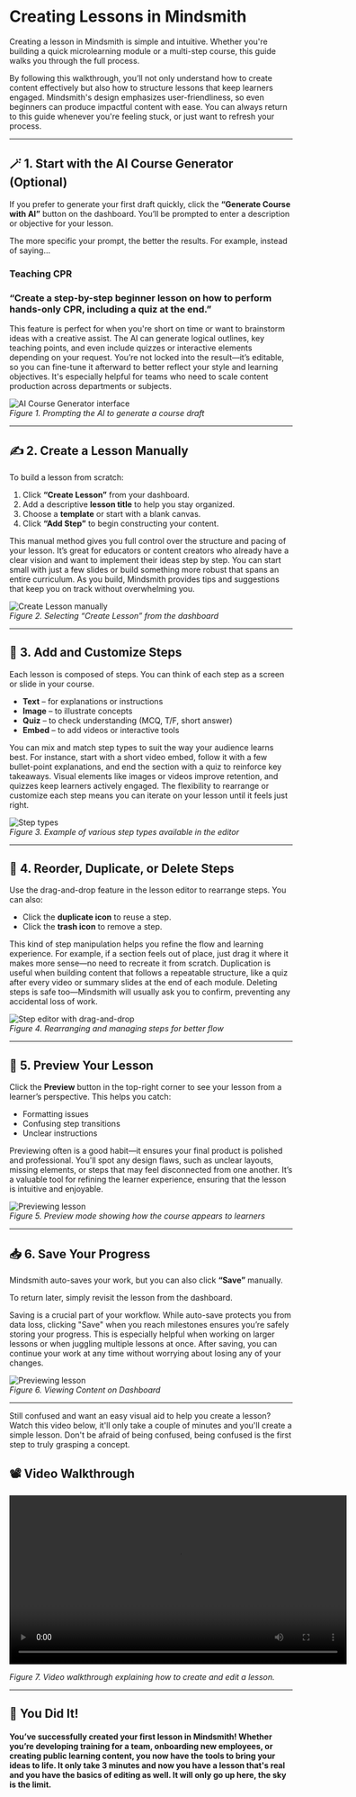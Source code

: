 # Creating Lessons in Mindsmith

Creating a lesson in Mindsmith is simple and intuitive. Whether you're building a quick microlearning module or a multi-step course, this guide walks you through the full process.

By following this walkthrough, you’ll not only understand how to create content effectively but also how to structure lessons that keep learners engaged. Mindsmith's design emphasizes user-friendliness, so even beginners can produce impactful content with ease. You can always return to this guide whenever you're feeling stuck, or just want to refresh your process.

---

## 🪄 1. Start with the AI Course Generator (Optional)

If you prefer to generate your first draft quickly, click the **“Generate Course with AI”** button on the dashboard. You’ll be prompted to enter a description or objective for your lesson.

The more specific your prompt, the better the results. For example, instead of saying...

<h3> Teaching CPR </h3>

<h3>“Create a step-by-step beginner lesson on how to perform hands-only CPR, including a quiz at the end.”</h3>

This feature is perfect for when you're short on time or want to brainstorm ideas with a creative assist. The AI can generate logical outlines, key teaching points, and even include quizzes or interactive elements depending on your request. You’re not locked into the result—it’s editable, so you can fine-tune it afterward to better reflect your style and learning objectives. It's especially helpful for teams who need to scale content production across departments or subjects.

![AI Course Generator interface](./img/AILesson.png)  
*Figure 1. Prompting the AI to generate a course draft*

---

## ✍️ 2. Create a Lesson Manually

To build a lesson from scratch:

1. Click **“Create Lesson”** from your dashboard.  
2. Add a descriptive **lesson title** to help you stay organized.  
3. Choose a **template** or start with a blank canvas.  
4. Click **“Add Step”** to begin constructing your content.

This manual method gives you full control over the structure and pacing of your lesson. It’s great for educators or content creators who already have a clear vision and want to implement their ideas step by step. You can start small with just a few slides or build something more robust that spans an entire curriculum. As you build, Mindsmith provides tips and suggestions that keep you on track without overwhelming you.

![Create Lesson manually](./img/ScratchLesson.png)  
*Figure 2. Selecting “Create Lesson” from the dashboard*

---

## 🧱 3. Add and Customize Steps

Each lesson is composed of steps. You can think of each step as a screen or slide in your course.

- **Text** – for explanations or instructions  
- **Image** – to illustrate concepts  
- **Quiz** – to check understanding (MCQ, T/F, short answer)  
- **Embed** – to add videos or interactive tools  

You can mix and match step types to suit the way your audience learns best. For instance, start with a short video embed, follow it with a few bullet-point explanations, and end the section with a quiz to reinforce key takeaways. Visual elements like images or videos improve retention, and quizzes keep learners actively engaged. The flexibility to rearrange or customize each step means you can iterate on your lesson until it feels just right.

![Step types](./img/StepsLesson.png)  
*Figure 3. Example of various step types available in the editor*

---

## 🧩 4. Reorder, Duplicate, or Delete Steps

Use the drag-and-drop feature in the lesson editor to rearrange steps. You can also:

- Click the **duplicate icon** to reuse a step.  
- Click the **trash icon** to remove a step.

This kind of step manipulation helps you refine the flow and learning experience. For example, if a section feels out of place, just drag it where it makes more sense—no need to recreate it from scratch. Duplication is useful when building content that follows a repeatable structure, like a quiz after every video or summary slides at the end of each module. Deleting steps is safe too—Mindsmith will usually ask you to confirm, preventing any accidental loss of work.

![Step editor with drag-and-drop](./img/DuplicateLesson.png)  
*Figure 4. Rearranging and managing steps for better flow*

---

## 🧪 5. Preview Your Lesson

Click the **Preview** button in the top-right corner to see your lesson from a learner’s perspective. This helps you catch:

- Formatting issues  
- Confusing step transitions  
- Unclear instructions  

Previewing often is a good habit—it ensures your final product is polished and professional. You'll spot any design flaws, such as unclear layouts, missing elements, or steps that may feel disconnected from one another. It’s a valuable tool for refining the learner experience, ensuring that the lesson is intuitive and enjoyable.

![Previewing lesson](./img/PreviewLesson.png)  
*Figure 5. Preview mode showing how the course appears to learners*

---

## 📥 6. Save Your Progress

Mindsmith auto-saves your work, but you can also click **“Save”** manually.

To return later, simply revisit the lesson from the dashboard.

Saving is a crucial part of your workflow. While auto-save protects you from data loss, clicking "Save" when you reach milestones ensures you’re safely storing your progress. This is especially helpful when working on larger lessons or when juggling multiple lessons at once. After saving, you can continue your work at any time without worrying about losing any of your changes.

![Previewing lesson](./img/SaveableContent.png)  
*Figure 6. Viewing Content on Dashboard*

---

Still confused and want an easy visual aid to help you create a lesson? Watch this video below, it'll only take a couple of minutes and you'll create a simple lesson. Don't be afraid of being confused, being confused is the first step to truly grasping a concept.

## 📽️ Video Walkthrough

<video controls width="600">
  <source src="/vids/CreatingLessons.mp4" type="video/mp4" />
  Your browser does not support the video tag.
</video>

*Figure 7. Video walkthrough explaining how to create and edit a lesson.*

---



## 🎉 You Did It!

<h4>You’ve successfully created your first lesson in Mindsmith! Whether you’re developing training for a team, onboarding new employees, or creating public learning content, you now have the tools to bring your ideas to life. It only take 3 minutes and now you have a lesson that's real and you have the basics of editing as well. It will only go up here, the sky is the limit.</h4>

